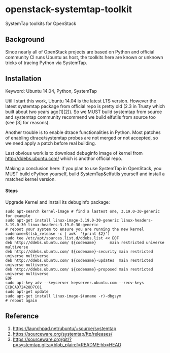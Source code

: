 # openstack-systemtap-toolkit
SystemTap toolkits for OpenStack

## Background
Since nearly all of OpenStack projects are based on Python and official community CI runs Ubuntu as host, the toolkits here are known or unknown tricks of tracing Python via SystemTap.

## Installation
Keyword: Ubuntu 14.04, Python, SystemTap

Util I start this work, Ubuntu 14.04 is the latest LTS version. However the latest systemtap package from official repo is pretty old (2.3 in Trusty which built about two years ago[1][2]). So we MUST build systemtap from source and systemtap community recommend we build elfutils from source too (see [3] for reasons).

Another trouble is to enable dtrace functionalities in Python. Most patches of enabling dtrace/systemtap probes are not merged or not accepted, so we need apply a patch before real building.

Last obvious work is to download debuginfo image of kernel from http://ddebs.ubuntu.com/ which is anothor official repo.

Making a conclusion here: if you plan to use SystemTap in OpenStack, you MUST build cPython yourself, build SystemTap&elfutils yourself and install a matched kernel version.

#### Steps
Upgrade Kernel and install its debuginfo package:

    sudo apt-search kernel-image # find a lastest one, 3.19.0-30-generic for example
    sudo apt-get install linux-image-3.19.0-30-generic linux-headers-3.19.0-30 linux-headers-3.19.0-30-generic
    # reboot your system to ensure you are running the new kernel 
    codename=$(lsb_release -c | awk  '{print $2}')
    sudo tee /etc/apt/sources.list.d/ddebs.list << EOF
    deb http://ddebs.ubuntu.com/ ${codename}      main restricted universe multiverse
    deb http://ddebs.ubuntu.com/ ${codename}-security main restricted universe multiverse
    deb http://ddebs.ubuntu.com/ ${codename}-updates  main restricted universe multiverse
    deb http://ddebs.ubuntu.com/ ${codename}-proposed main restricted universe multiverse
    EOF
    sudo apt-key adv --keyserver keyserver.ubuntu.com --recv-keys ECDCAD72428D7C01
    sudo apt-get update
    sudo apt-get install linux-image-$(uname -r)-dbgsym
    # reboot again


## Reference
1. https://launchpad.net/ubuntu/+source/systemtap
2. https://sourceware.org/systemtap/ftp/releases/
3. https://sourceware.org/git/?p=systemtap.git;a=blob_plain;f=README;hb=HEAD
